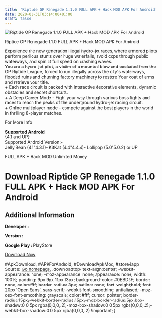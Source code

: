 ```yaml
---
title: 'Riptide GP Renegade 1.1.0 FULL APK + Hack MOD APK For Android'
date: 2020-01-31T03:14:00+01:00
draft: false
---
```


![Riptide GP Renegade 1.1.0 FULL APK + Hack MOD APK For Android](https://i2.wp.com/apkhome.net/wp-content/uploads/2017/05/Riptide-GP-Renegade-1.1.0.png "Riptide GP Renegade 1.1.0 FULL APK + Hack MOD APK For Android")

  

Riptide GP Renegade 1.1.0 FULL APK + Hack MOD APK For Android

Experience the new generation illegal hydro-jet races, where armored pilots perform perilous stunts over huge waterfalls, avoid cops through public waterways, and spin at full speed on crashing waves.  
You are a hydro-jet pilot, a victim of a mounted blow and excluded from the GP Riptide League, forced to run illegally across the city's waterways, flooded ruins and churning factory machinery to restore Your coat of arms and retrieve your title.  
\+ Each race circuit is packed with interactive decorative elements, dynamic obstacles and secret shortcuts.  
\+ A Deep Career Mode - Fight your way through various boss fights and races to reach the peaks of the underground hydro-jet racing circuit.  
\+ Online multiplayer mode - compete against the best players in the world in thrilling 8-player matches.

For More Info

**Supported Android**  
{4.1 and UP}  
Supported Android Version:-  
Jelly Bean (4.1"4.3.1)- KitKat (4.4"4.4.4)- Lollipop (5.0"5.0.2) or UP

FULL APK + Hack MOD Unlimited Money

Download Riptide GP Renegade 1.1.0 FULL APK + Hack MOD APK For Android
======================================================================

Additional Information
----------------------

**Developer :**

**Version :**

**Google Play :** PlayStore

  

[Download Now](https://store4app.co/post/riptide-gp-renegade-1-1-0-full-apk-hack-mod-apk-for-android_1573671012)

  
#ApkDownload, #APKForAndroid, #DownloadApkMod, #store4app  
Source: [Go homepage.](https://store4app.co/post/riptide-gp-renegade-1-1-0-full-apk-hack-mod-apk-for-android_1573671012) .downloadtop{ text-align:center; -webkit-appearance: none; -moz-appearance: none; appearance: none; width: 100%; padding: 9px 9px 11px 13px; background-color: #0EBD3F; border: none; color:#fff; border-radius: 3px; outline: none; font-weight;bold; font: 20px 'Open Sans', sans-serif; -webkit-font-smoothing: antialiased; -moz-osx-font-smoothing: grayscale; color: #fff; cursor: pointer; border-radius:15px;-webkit-border-radius:15px;-moz-border-radius:5px;box-shadow:0 0 5px rgba(0,0,0,.2);-moz-box-shadow:0 0 5px rgba(0,0,0,.2);-webkit-box-shadow:0 0 5px rgba(0,0,0,.2) !important; }